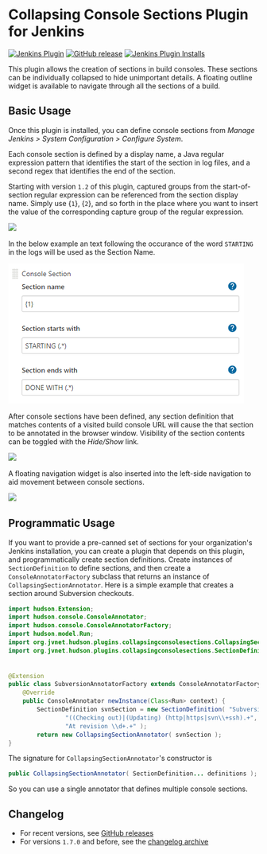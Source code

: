 # Collapsing Console Sections Plugin for Jenkins

[![Jenkins Plugin](https://img.shields.io/jenkins/plugin/v/collapsing-console-sections.svg)](https://plugins.jenkins.io/collapsing-console-sections)
[![GitHub release](https://img.shields.io/github/release/jenkinsci/collapsing-console-sections-plugin.svg?label=changelog)](https://github.com/jenkinsci/collapsing-console-sections-plugin/releases/latest)
[![Jenkins Plugin Installs](https://img.shields.io/jenkins/plugin/i/collapsing-console-sections.svg?color=blue)](https://plugins.jenkins.io/collapsing-console-sections)

This plugin allows the creation of sections in build consoles.
These sections can be individually collapsed to hide unimportant details.
A floating outline widget is available to navigate through all the sections of a build.

## Basic Usage

Once this plugin is installed, you can define console sections from _Manage Jenkins > System Configuration > Configure System_.

Each console section is defined by a display name, a Java regular expression pattern that identifies the start of the section in log files, and a second regex that identifies the end of the section.

Starting with version `1.2` of this plugin, captured groups from the start-of-section regular expression can be referenced from the section display name.
Simply use {`1`}, {`2`}, and so forth in the place where you want to insert the value of the corresponding capture group of the regular expression.

![](docs/images/collapsing-console-config.png)

In the below example an text following the occurance of the word `STARTING ` in the logs will be used as the Section Name. 

![](docs/images/wilcard-reference-config.png)

After console sections have been defined, any section definition that matches contents of a visited build console URL will cause the that section to be annotated in the browser window.
Visibility of the section contents can be toggled with the _Hide/Show_ link.

![](docs/images/console-sections.png)

A floating navigation widget is also inserted into the left-side navigation to aid movement between console sections.

![](docs/images/navigation.png)

## Programmatic Usage

If you want to provide a pre-canned set of sections for your organization's Jenkins installation,
you can create a plugin that depends on this plugin, and programmatically create section definitions.
Create instances of `SectionDefinition` to define sections, and then create a `ConsoleAnnotatorFactory` subclass that returns an instance of
`CollapsingSectionAnnotator`.
Here is a simple example that creates a section around Subversion checkouts.

``` java
import hudson.Extension;
import hudson.console.ConsoleAnnotator;
import hudson.console.ConsoleAnnotatorFactory;
import hudson.model.Run;
import org.jvnet.hudson.plugins.collapsingconsolesections.CollapsingSectionAnnotator;
import org.jvnet.hudson.plugins.collapsingconsolesections.SectionDefinition;


@Extension
public class SubversionAnnotatorFactory extends ConsoleAnnotatorFactory<Class<Run>> {
    @Override
    public ConsoleAnnotator newInstance(Class<Run> context) {
        SectionDefinition svnSection = new SectionDefinition( "Subversion Checkout",
                "((Checking out)|(Updating) (http|https|svn\\+ssh).+",
                "At revision \\d+.+" );
        return new CollapsingSectionAnnotator( svnSection );
}
```

The signature for `CollapsingSectionAnnotator`'s constructor is

``` java
public CollapsingSectionAnnotator( SectionDefinition... definitions );
```

So you can use a single annotator that defines multiple console sections.

## Changelog

* For recent versions, see [GitHub releases](https://github.com/jenkinsci/collapsing-console-sections-plugin/releases)
* For versions `1.7.0` and before, see the [changelog archive](docs/OLD_CHANGELOG.md)
